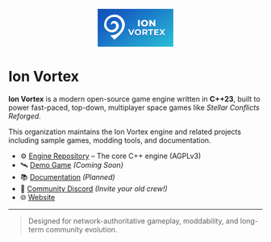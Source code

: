 <p align="center">
  <img src="https://raw.githubusercontent.com/ion-vortex/engine/refs/heads/main/docs/assets/ion-vortex-banner.svg" width="150" alt="Ion Vortex logo" />
</p>

# Ion Vortex

**Ion Vortex** is a modern open-source game engine written in **C++23**, built to power fast-paced, top-down, multiplayer space games like *Stellar Conflicts Reforged*.

This organization maintains the Ion Vortex engine and related projects including sample games, modding tools, and documentation.

- ⚙️ [Engine Repository](https://github.com/ion-vortex/engine) – The core C++ engine (AGPLv3)
- 🛰️ [Demo Game](https://stellarconflicts.com/) *(Coming Soon)*
- 📚 [Documentation](https://ionvortex.com/docs) *(Planned)*
- 💬 [Community Discord](https://discord.gg/ePmavAE) *(Invite your old crew!)*
- 🌐 [Website](https://ionvortex.com)

---

> Designed for network-authoritative gameplay, moddability, and long-term community evolution.

